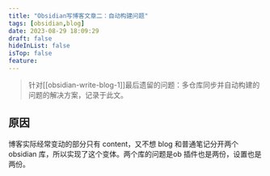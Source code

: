 ```yaml
---
title: "Obsidian写博客文章二：自动构建问题"
tags: [obsidian,blog]
date: 2023-08-29 18:09:29
draft: false
hideInList: false
isTop: false
feature:
---
```


> 针对[[obsidian-write-blog-1]]最后遗留的问题：多仓库同步并自动构建的问题的解决方案，记录于此文。

## 原因
博客实际经常变动的部分只有 content，又不想 blog 和普通笔记分开两个obsidian 库，所以实现了这个变体。两个库的问题是ob 插件也是两份，设置也是两份。